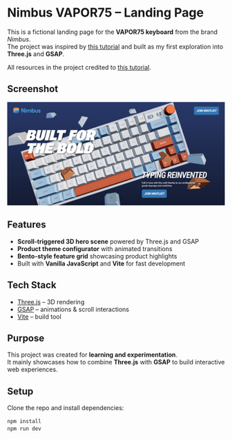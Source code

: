 # Nimbus VAPOR75 – Landing Page

This is a fictional landing page for the **VAPOR75 keyboard** from the brand _Nimbus_.  
The project was inspired by [this tutorial](https://www.youtube.com/watch?v=R7l4uVMWRF0) and built as my first exploration into **Three.js** and **GSAP**.

All resources in the project credited to [this tutorial](https://www.youtube.com/watch?v=R7l4uVMWRF0).

## Screenshot

![Nimbus VAPOR75 – Landing Page](/public/screenshot.png)

## Features

- **Scroll-triggered 3D hero scene** powered by Three.js and GSAP
- **Product theme configurator** with animated transitions
- **Bento-style feature grid** showcasing product highlights
- Built with **Vanilla JavaScript** and **Vite** for fast development

## Tech Stack

- [Three.js](https://threejs.org/) – 3D rendering
- [GSAP](https://greensock.com/gsap/) – animations & scroll interactions
- [Vite](https://vitejs.dev/) – build tool

## Purpose

This project was created for **learning and experimentation**.  
It mainly showcases how to combine **Three.js** with **GSAP** to build interactive web experiences.

## Setup

Clone the repo and install dependencies:

```bash
npm install
npm run dev
```
